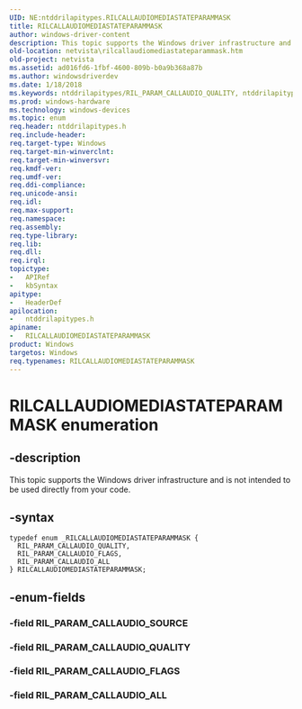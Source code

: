 ```yaml
---
UID: NE:ntddrilapitypes.RILCALLAUDIOMEDIASTATEPARAMMASK
title: RILCALLAUDIOMEDIASTATEPARAMMASK
author: windows-driver-content
description: This topic supports the Windows driver infrastructure and is not intended to be used directly from your code.
old-location: netvista\rilcallaudiomediastateparammask.htm
old-project: netvista
ms.assetid: ad016fd6-1fbf-4600-809b-b0a9b368a87b
ms.author: windowsdriverdev
ms.date: 1/18/2018
ms.keywords: ntddrilapitypes/RIL_PARAM_CALLAUDIO_QUALITY, ntddrilapitypes/RILCALLAUDIOMEDIASTATEPARAMMASK, RIL_PARAM_CALLAUDIO_FLAGS, RIL_PARAM_CALLAUDIO_QUALITY, RILCALLAUDIOMEDIASTATEPARAMMASK enumeration [Network Drivers Starting with Windows Vista], RILCALLAUDIOMEDIASTATEPARAMMASK, ntddrilapitypes/RIL_PARAM_CALLAUDIO_ALL, netvista.rilcallaudiomediastateparammask, RIL_PARAM_CALLAUDIO_ALL, ntddrilapitypes/RIL_PARAM_CALLAUDIO_FLAGS
ms.prod: windows-hardware
ms.technology: windows-devices
ms.topic: enum
req.header: ntddrilapitypes.h
req.include-header: 
req.target-type: Windows
req.target-min-winverclnt: 
req.target-min-winversvr: 
req.kmdf-ver: 
req.umdf-ver: 
req.ddi-compliance: 
req.unicode-ansi: 
req.idl: 
req.max-support: 
req.namespace: 
req.assembly: 
req.type-library: 
req.lib: 
req.dll: 
req.irql: 
topictype:
-	APIRef
-	kbSyntax
apitype:
-	HeaderDef
apilocation:
-	ntddrilapitypes.h
apiname:
-	RILCALLAUDIOMEDIASTATEPARAMMASK
product: Windows
targetos: Windows
req.typenames: RILCALLAUDIOMEDIASTATEPARAMMASK
---
```


# RILCALLAUDIOMEDIASTATEPARAMMASK enumeration


## -description


This topic supports the Windows driver infrastructure and is not intended to be used directly from your code.


## -syntax


````
typedef enum _RILCALLAUDIOMEDIASTATEPARAMMASK { 
  RIL_PARAM_CALLAUDIO_QUALITY,
  RIL_PARAM_CALLAUDIO_FLAGS,
  RIL_PARAM_CALLAUDIO_ALL
} RILCALLAUDIOMEDIASTATEPARAMMASK;
````


## -enum-fields




### -field RIL_PARAM_CALLAUDIO_SOURCE


### -field RIL_PARAM_CALLAUDIO_QUALITY


### -field RIL_PARAM_CALLAUDIO_FLAGS


### -field RIL_PARAM_CALLAUDIO_ALL

